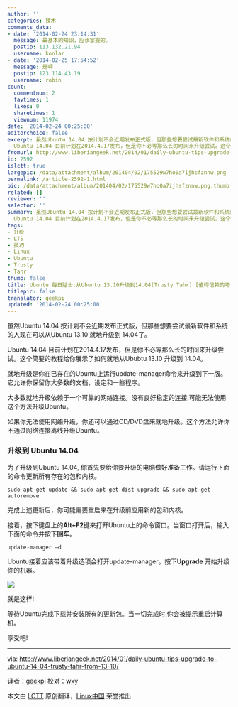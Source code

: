 ```yaml
---
author: ''
categories: 技术
comments_data:
- date: '2014-02-24 23:14:31'
  message: 最基本的知识，应该掌握的。
  postip: 113.132.21.94
  username: koolar
- date: '2014-02-25 17:54:52'
  message: 是啊
  postip: 123.114.43.19
  username: robin
count:
  commentnum: 2
  favtimes: 1
  likes: 0
  sharetimes: 1
  viewnum: 11974
date: '2014-02-24 00:25:00'
editorchoice: false
excerpt: 虽然Ubuntu 14.04 按计划不会近期发布正式版，但那些想要尝试最新软件和系统的人现在可以从Ubuntu 13.10 就地升级到 14.04了。
  Ubuntu 14.04 目前计划在2014.4.17发布，但是你不必等那么长的时间来升级尝试。这个简 ...
fromurl: http://www.liberiangeek.net/2014/01/daily-ubuntu-tips-upgrade-to-ubuntu-14-04-trusty-tahr-from-13-10/
id: 2592
islctt: true
largepic: /data/attachment/album/201404/02/175529w7ho0a7ijhsfznnw.png
permalink: /article-2592-1.html
pic: /data/attachment/album/201404/02/175529w7ho0a7ijhsfznnw.png.thumb.jpg
related: []
reviewer: ''
selector: ''
summary: 虽然Ubuntu 14.04 按计划不会近期发布正式版，但那些想要尝试最新软件和系统的人现在可以从Ubuntu 13.10 就地升级到 14.04了。
  Ubuntu 14.04 目前计划在2014.4.17发布，但是你不必等那么长的时间来升级尝试。这个简 ...
tags:
- 升级
- LTS
- 技巧
- Linux
- Ubuntu
- Trusty
- Tahr
thumb: false
title: Ubuntu 每日贴士:从Ubuntu 13.10升级到14.04(Trusty Tahr) [值得信赖的塔尔羊] ... ..
titlepic: false
translator: geekpi
updated: '2014-02-24 00:25:00'
---
```


虽然Ubuntu 14.04 按计划不会近期发布正式版，但那些想要尝试最新软件和系统的人现在可以从Ubuntu 13.10 就地升级到 14.04了。


Ubuntu 14.04 目前计划在2014.4.17发布，但是你不必等那么长的时间来升级尝试。这个简要的教程给你展示了如何就地从Ububtu 13.10 升级到 14.04。


就地升级是你在已存在的Ubuntu上运行update-manager命令来升级到下一版。它允许你保留你大多数的文档，设定和一些程序。


大多数就地升级依赖于一个可靠的网络连接。没有良好稳定的连接,可能无法使用这个方法升级Ubuntu。


如果你无法使用网络升级，你还可以通过CD/DVD盘来就地升级。这个方法允许你不通过网络连接离线升级Ubuntu。


### 升级到 Ubuntu 14.04


为了升级到Ubuntu 14.04, 你首先要给你要升级的电脑做好准备工作。请运行下面的命令更新所有存在的包和内核。



```
sudo apt-get update && sudo apt-get dist-upgrade && sudo apt-get autoremove

```

完成上述更新后，你可能需要重启来在升级前应用新的包和内核。


接着，按下键盘上的**Alt+F2**键来打开Ubuntu上的命令窗口。当窗口打开后，输入下面的命令并按下**回车**。



```
update-manager –d

```

Ubuntu接着应该带着升级选项会打开update-manager。按下**Upgrade** 开始升级你的机器。


![](/data/attachment/album/201404/02/175529w7ho0a7ijhsfznnw.png)


就是这样!


等待Ubuntu完成下载并安装所有的更新包。当一切完成时,你会被提示重启计算机。


享受吧!




---


via: <http://www.liberiangeek.net/2014/01/daily-ubuntu-tips-upgrade-to-ubuntu-14-04-trusty-tahr-from-13-10/>


译者：[geekpi](https://github.com/geekpi) 校对：[wxy](https://github.com/wxy)


本文由 [LCTT](https://github.com/LCTT/TranslateProject) 原创翻译，[Linux中国](http://linux.cn/) 荣誉推出